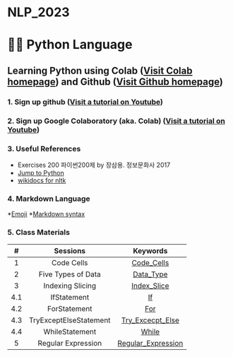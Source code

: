 # NLP_2023

# 🐹🍦 **Python Language**

## **Learning Python** using **Colab** ([Visit Colab homepage](https://colab.research.google.com/?utm_source=scs-index)) and **Github** ([Visit Github homepage](https://github.com/))

### **1. Sign up github** ([Visit a tutorial on Youtube](https://www.youtube.com/watch?v=c-NikCpec7U))
### **2. Sign up Google Colaboratory** (aka. Colab) ([Visit a tutorial on Youtube](https://www.youtube.com/watch?v=2X_EU18OeYM))

### **3. Useful References**
- Exercises 200 파이썬200제 by 장삼용. 정보문화사 2017
- [Jump to Python](https://wikidocs.net/book/1)
- [wikidocs for nltk](https://wikidocs.net/21667)

### **4. Markdown Language**
*[Emoji](https://gist.github.com/rxaviers/7360908)
*[Markdown syntax](https://www.markdownguide.org/basic-syntax/)

### **5. Class Materials**
| # | Sessions | Keywords |
|:--:|:--:|:--:|
| 1 | Code Cells | [Code_Cells](https://github.com/leegihyeok0907/NLP_2023/blob/main/1_CodeCells.ipynb)|
| 2 | Five Types of Data | [Data_Type](https://github.com/leegihyeok0907/NLP_2023/blob/main/2_Five_Types_of_Data.ipynb)|
| 3 | Indexing Slicing | [Index_Slice](https://github.com/leegihyeok0907/NLP_2023/blob/main/3_Indexing_Slicing.ipynb)|
| 4.1 | IfStatement | [If](https://github.com/leegihyeok0907/NLP_2023/blob/main/4.1_IfStatement.ipynb)|
| 4.2 | ForStatement | [For](https://github.com/leegihyeok0907/NLP_2023/blob/main/4.2_ForStatement.ipynb)|
| 4.3 | TryExceptElseStatement | [Try_Excecpt_Else](https://github.com/leegihyeok0907/NLP_2023/blob/main/4.3_tryExceptElse_Statement.ipynb)|
| 4.4 | WhileStatement | [While](https://github.com/leegihyeok0907/NLP_2023/blob/main/4.4_WhileStatementwContinueBreak.ipynb)|
| 5 | Regular Expression | [Regular_Expression](https://github.com/leegihyeok0907/NLP_2023/blob/main/5_Regular_Expression.ipynb)|
